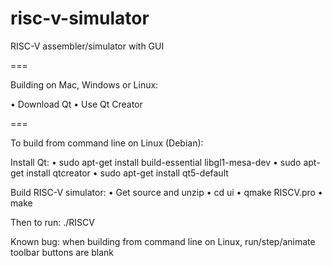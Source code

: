 # risc-v-simulator
RISC-V assembler/simulator with GUI

===

Building on Mac, Windows or Linux:

• Download Qt
• Use Qt Creator


===

To build from command line on Linux (Debian):

Install Qt:
• sudo apt-get install build-essential libgl1-mesa-dev
• sudo apt-get install qtcreator
• sudo apt-get install qt5-default

Build RISC-V simulator:
• Get source and unzip
• cd ui
• qmake RISCV.pro
• make

Then to run: ./RISCV

Known bug: when building from command line on Linux, run/step/animate toolbar buttons are blank
